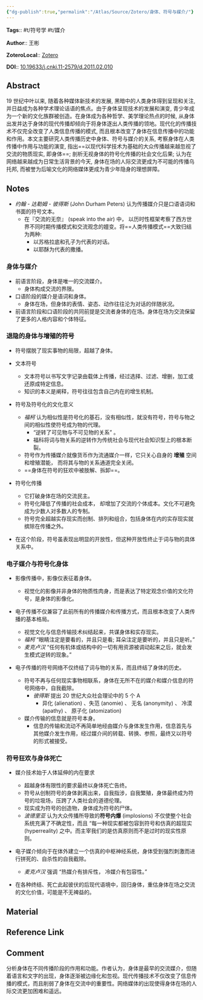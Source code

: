 ```yaml
---
{"dg-publish":true,"permalink":"/Atlas/Source/Zotero/身体、符号与媒介/"}
---
```



**Tags**:: #t/符号学 #t/媒介 

**Author**:: 王彬 

**ZoteroLocal**:: [Zotero](zotero://select/library/items/M788DQDE)

**DOI**:: [10.19633/j.cnki.11-2579/d.2011.02.010](https://kns.cnki.net/kcms/detail/detail.aspx?filename=ZGQL201102011&dbcode=CJFD&dbname=CJFD2011&v=Yl0xmubIAfStpQbygSP1ZAjjeufGxrEP9mSLC8NE5jneLDOE7GzdEM9EE0hkLBZz)

## Abstract

19 世纪中叶以来, 随着各种媒体新技术的发展, 黑暗中的人类身体得到呈现和关注, 并日益成为各种学术理论话语的焦点。由于身体呈现技术的发展和演变, 青少年成为一个新的文化族群被创造。在身体成为各种哲学、美学理论热点的时候, 从身体出发并达于身体的现代传播却倾向于将身体逐出人类传播的领地。现代化的传播技术不仅完全改变了人类信息传播的模式, 而且根本改变了身体在信息传播中的功能和作用。本文主要研究人类传播历史中身体、符号与媒介的关系, 考察身体在人类传播中作用与功能的演变, 指出==以现代科学技术为基础的大众传播越来越忽视了交流的物质现实, 即身体==; 剖析无视身体的符号化传播的社会文化后果; 认为在网络越来越成为日常生活背景的今天, 身体在场的人际交流更成为不可能的传播乌托邦, 而被誉为后喻文化的网络媒体更成为青少年隐身的理想屏障。

## Notes

- *约翰 - 达勒姆 - 彼得斯* (John Durham Peters) 认为传播媒介只是口语语词和书面的符号文本。
	- 在『交流的无奈』 (speak into the air) 中， 以历时性框架考察了西方世界不同时期传播模式和交流观念的嬗变。将==人类传播模式==大致归结为两种: 
		- 以苏格拉底和孔子为代表的对话。
		- 以耶酥为代表的撒播。

### 身体与媒介

- 前语言阶段，身体是唯一的交流媒介。
	- 身体构成交流的界限。
- 口语阶段的媒介是语词和身体。
	- 身体在场，但身体的表情、姿态、动作往往沦为对话的伴随状况。
- 前语言阶段和口语阶段的共同前提是交流者身体的在场。身体在场为交流保留了更多的人格内容和个体特征。

### 退隐的身体与增殖的符号

- 符号摆脱了现实事物的局限，超越了身体。
- 文本符号
	- 文本符号以书写文字记录由载体上传播，经过选择、过滤、增删，加工或还原成特定信息。
	- 知识的本义是阐释，符号往往包含自己内在的增生机制。
- 符号及符号化的文化意义
	- *福柯* 认为相似性是符号化的基石，没有相似性，就没有符号，符号与物之间的相似性使符号成为物的代理。
		- “逆转了可见物与不可见物的关系” 。
		- 福科将词与物关系的逆转作为传统社会与现代社会知识型上的根本断裂。
	- 符号作为传播媒介就像货币作为流通媒介一样，它只关心自身的 **增殖** 空间和增殖潜能， 而将其与物的关系通道完全关闭。
	- ==身体在符号的狂欢中被肢解、拆卸==。
- 符号化传播
	- 它打破身体在场的交流民主。
	- 符号化降低了传播的社会成本， 却增加了交流的个体成本。文化不可避免成为少数人对多数人的专制。
	- 符号完全超越实存现实而创制、排列和组合，包括身体在内的实存现实就摈除在传播之外。

- 在这个阶段，符号虽表现出明显的开放性，但这种开放性终止于词与物的具体关系中。

### 电子媒介与符号化身体

- 影像传播中，影像仅表征着身体。
	- 视觉化的影像并非身体的物质性肉身，而是表达了特定观念价值的文化符号，是身体的影像化。
- 电子传播不仅兼容了此前所有的传播媒介和传播方式，而且根本改变了人类传播的基本格局。
	- 视觉文化与信息传输技术纠结起来，共谋身体和实存现实。
	- *福柯* “眼睛注定是要看的，并且只是看; 耳朵注定是要听的，并且只是听。”
	- *麦克卢汉* “任何有机体或结构中的一切有用资源被调动起来之后，就会发生模式逆转的现象。”

- 电子传播的符号网络不仅终结了词与物的关系，而且终结了身体的历史。
	- 符号不再与任何现实事物相联系，身体在无所不在的媒介和媒介信息的符号网络中，自我截除。
		- *彼得斯* 提出 20 世纪大众社会理论中的 5 个 A
			- 异化 (alienation) 、失范 (anomie) 、 无名 (anonymity) 、 冷漠 (apathy) 、 原子化 (atomization) 
	- 媒介传输的信息就是符号本身。
		- 信息的传输和流动不再简单地经由媒介与身体发生作用，信息首先与其他媒介发生作用，经过媒介间的转载、转换、参照，最终又以符号的形式被接受。

### 符号狂欢与身体死亡

- 媒介技术始于人体延伸的内在要求
	- 超越身体有限性的要求最终以身体死亡告终。
	- 符号从创制符号的身体剥离出来，自我指涉，自我繁殖，身体最终成为符号的垃圾场，压跨了人类社会的道德伦理。
	- 现实成为符号的创造物，身体成为符号的尸体。
	- *波德里亚* 认为大众传播所导致的**符号内爆** (implosions) 不仅使整个社会系统充满了不确定性，而且 “每一种现实都被包容到符号和仿真的超现实 (hyperreality) 之中。而主宰我们的是仿真原则而不是过时的现实性原则。
- 电子媒介倾向于在体外建立一个仿真的中枢神经系统，身体受到强烈刺激而进行拼死的、自杀性的自我截除。
	- *麦克卢汉* 强调 “热媒介有排斥性， 冷媒介有包容性。”

- 在各种终结、死亡此起彼伏的后现代语境中，回归身体，重估身体在场之交流的文化价值，可能是不无裨益的。

## Material

## Reference Link

## Comment

分析身体在不同传播阶段的作用和功能。作者认为，身体是最早的交流媒介，但随着语言和文字的出现，身体逐渐被边缘化和忽视。现代传播技术不仅改变了信息传播的模式，而且削弱了身体在交流中的重要性。网络媒体的出现使得身体在场的人际交流更加困难和遥远。
